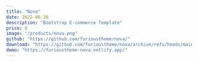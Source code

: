 ```yaml
---
title: "Nova"
date: 2022-06-26
description: "Bootstrap E-commerce Template"
price: 0
image: "/products/nova.png"
github: "https://github.com/furioustheme/nova/"
download: "https://github.com/furioustheme/nova/archive/refs/heads/main.zip"
demo: "https://furioustheme-nova.netlify.app/"
---
```


